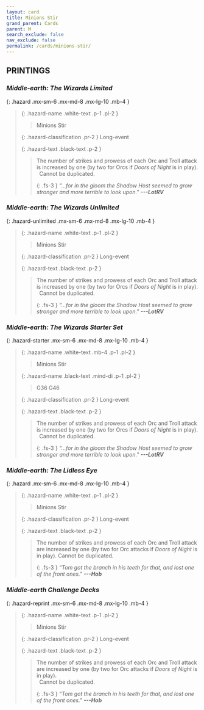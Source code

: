 ```yaml
---
layout: card
title: Minions Stir
grand_parent: Cards
parent: M
search_exclude: false
nav_exclude: false
permalink: /cards/minions-stir/
---
```


## PRINTINGS


### _Middle-earth: The Wizards Limited_

{: .hazard .mx-sm-6 .mx-md-8 .mx-lg-10 .mb-4 }
> {: .hazard-name .white-text .p-1 .pl-2 }
> > <div class="hazard-mp"></div>
> > <div class="card-name">Minions Stir</div>
>
> {: .hazard-classification .pr-2 }
> Long-event
>
> {: .hazard-text .black-text .p-2 }
> > The number of strikes and prowess of each Orc and Troll attack is increased by one (by two for Orcs if _Doors of Night_ is in play). <br>&ensp;Cannot be duplicated. 
> > 
> > {: .fs-3 } 
> > _“...for in the gloom the Shadow Host seemed to grow stronger and more terrible to look upon."_ ***---&#65279;LotRV*** 
>

### _Middle-earth: The Wizards Unlimited_

{: .hazard-unlimited .mx-sm-6 .mx-md-8 .mx-lg-10 .mb-4 }
> {: .hazard-name .white-text .p-1 .pl-2 }
> > <div class="hazard-mp"></div>
> > <div class="card-name">Minions Stir</div>
>
> {: .hazard-classification .pr-2 }
> Long-event
>
> {: .hazard-text .black-text .p-2 }
> > The number of strikes and prowess of each Orc and Troll attack is increased by one (by two for Orcs if _Doors of Night_ is in play). <br>&ensp;Cannot be duplicated. 
> > 
> > {: .fs-3 } 
> > _“...for in the gloom the Shadow Host seemed to grow stronger and more terrible to look upon."_ ***---&#65279;LotRV*** 
>

### _Middle-earth: The Wizards Starter Set_

{: .hazard-starter .mx-sm-6 .mx-md-8 .mx-lg-10 .mb-4 }
> {: .hazard-name .white-text .mb-4 .p-1 .pl-2 }
> > <div class="hazard-mp"></div>
> > <div class="card-name">Minions Stir</div>
>
> {: .hazard-name .black-text .mind-di .p-1 .pl-2 }
> > <span class="red-text">G36 G46</span>
>
> {: .hazard-classification .pr-2 }
> Long-event
>
> {: .hazard-text .black-text .p-2 }
> > The number of strikes and prowess of each Orc and Troll attack is increased by one (by two for Orcs if _Doors of Night_ is in play). <br>&ensp;Cannot be duplicated. 
> > 
> > {: .fs-3 } 
> > _“...for in the gloom the Shadow Host seemed to grow stronger and more terrible to look upon."_ ***---&#65279;LotRV*** 
>

### _Middle-earth: The Lidless Eye_

{: .hazard .mx-sm-6 .mx-md-8 .mx-lg-10 .mb-4 }
> {: .hazard-name .white-text .p-1 .pl-2 }
> > <div class="hazard-mp"></div>
> > <div class="card-name">Minions Stir</div>
>
> {: .hazard-classification .pr-2 }
> Long-event
>
> {: .hazard-text .black-text .p-2 }
> > The number of strikes and prowess of each Orc and Troll attack are increased by one (by two for Orc attacks if _Doors of Night_ is in play). Cannot be duplicated. 
> > 
> > {: .fs-3 } 
> > _“Tom got the branch in his teeth for that, and lost one of the front ones."_ ***---&#65279;Hob*** 
>

### _Middle-earth Challenge Decks_

{: .hazard-reprint .mx-sm-6 .mx-md-8 .mx-lg-10 .mb-4 }
> {: .hazard-name .white-text .p-1 .pl-2 }
> > <div class="hazard-mp"></div>
> > <div class="card-name">Minions Stir</div>
>
> {: .hazard-classification .pr-2 }
> Long-event
>
> {: .hazard-text .black-text .p-2 }
> > The number of strikes and prowess of each Orc and Troll attack are increased by one (by two for Orc attacks if _Doors of Night_ is in play). <br>&ensp;Cannot be duplicated. 
> > 
> > {: .fs-3 } 
> > _“Tom got the branch in his teeth for that, and lost one of the front ones."_ ***---&#65279;Hob*** 
>
